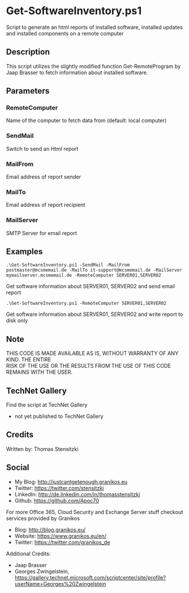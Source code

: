 # Get-SoftwareInventory.ps1
Script to generate an html reports of installed software, installed updates and installed components on a remote computer

## Description
This script utilizes the slightly modified function Get-RemoteProgram by Jaap Brasser to fetch information about installed software.

## Parameters
### RemoteComputer
Name of the computer to fetch data from (default: local computer)  

### SendMail
Switch to send an Html report

### MailFrom
Email address of report sender

### MailTo
Email address of report recipient

### MailServer
SMTP Server for email report

## Examples
```
.\Get-SoftwareInventory.ps1 -SendMail -MailFrom postmaster@mcsmemail.de -MailTo it-support@mcsmemail.de -MailServer mymailserver.mcsmemail.de -RemoteComputer SERVER01,SERVER02
```
Get software information about SERVER01, SERVER02 and send email report

```
.\Get-SoftwareInventory.ps1 -RemoteComputer SERVER01,SERVER02
```
Get software information about SERVER01, SERVER02 and write report to disk only

## Note
THIS CODE IS MADE AVAILABLE AS IS, WITHOUT WARRANTY OF ANY KIND. THE ENTIRE  
RISK OF THE USE OR THE RESULTS FROM THE USE OF THIS CODE REMAINS WITH THE USER.

## TechNet Gallery
Find the script at TechNet Gallery
* not yet published to TechNet Gallery

## Credits
Written by: Thomas Stensitzki

## Social 

* My Blog: http://justcantgetenough.granikos.eu
* Twitter: https://twitter.com/stensitzki
* LinkedIn:	http://de.linkedin.com/in/thomasstensitzki
* Github: https://github.com/Apoc70

For more Office 365, Cloud Security and Exchange Server stuff checkout services provided by Granikos

* Blog: http://blog.granikos.eu/
* Website: https://www.granikos.eu/en/
* Twitter: https://twitter.com/granikos_de


Additional Credits:
* Jaap Brasser
* Georges Zwingelstein, https://gallery.technet.microsoft.com/scriptcenter/site/profile?userName=Georges%20Zwingelstein
